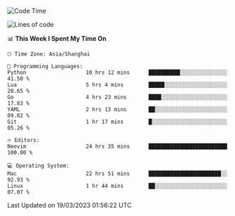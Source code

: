 <!--START_SECTION:waka-->
![Code Time](http://img.shields.io/badge/Code%20Time-1%2C223%20hrs%2028%20mins-blue)

![Lines of code](https://img.shields.io/badge/From%20Hello%20World%20I%27ve%20Written-105.7%20thousand%20lines%20of%20code-blue)

📊 **This Week I Spent My Time On** 

```text
🕑︎ Time Zone: Asia/Shanghai

💬 Programming Languages: 
Python                   10 hrs 12 mins      ██████████░░░░░░░░░░░░░░░   41.50 % 
Lua                      5 hrs 4 mins        █████░░░░░░░░░░░░░░░░░░░░   20.65 % 
Go                       4 hrs 23 mins       ████░░░░░░░░░░░░░░░░░░░░░   17.83 % 
YAML                     2 hrs 13 mins       ██░░░░░░░░░░░░░░░░░░░░░░░   09.02 % 
Git                      1 hr 17 mins        █░░░░░░░░░░░░░░░░░░░░░░░░   05.26 % 

🔥 Editors: 
Neovim                   24 hrs 35 mins      █████████████████████████   100.00 % 

💻 Operating System: 
Mac                      22 hrs 51 mins      ███████████████████████░░   92.93 % 
Linux                    1 hr 44 mins        ██░░░░░░░░░░░░░░░░░░░░░░░   07.07 % 
```


 Last Updated on 19/03/2023 01:56:22 UTC
<!--END_SECTION:waka-->
